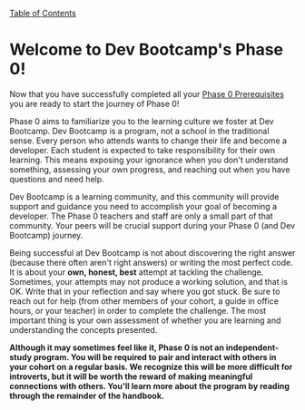 [Table of Contents](README.md)

# Welcome to Dev Bootcamp's Phase 0!

Now that you have successfully completed all your [Phase 0 Prerequisites](https://github.com/Devbootcamp/phase-0-handbook/blob/master/phase-0-prerequisites.md) you are ready to start the journey of Phase 0!

Phase 0 aims to familiarize you to the learning culture we foster at Dev Bootcamp. Dev Bootcamp is a program, not a school in the traditional sense. Every person who attends wants to change their life and become a developer. Each student is expected to take responsibility for their own learning. This means exposing your ignorance when you don't understand something, assessing your own progress, and reaching out when you have questions and need help.

Dev Bootcamp is a learning community, and this community will provide support and guidance you need to accomplish your goal of becoming a developer. The Phase 0 teachers and staff are only a small part of that community. Your peers will be crucial support during your Phase 0 (and Dev Bootcamp) journey.

Being successful at Dev Bootcamp is not about discovering the right answer (because there often aren't right answers) or writing the most perfect code. It is about your **own, honest, best** attempt at tackling the challenge. Sometimes, your attempts may not produce a working solution, and that is OK. Write that in your reflection and say where you got stuck. Be sure to reach out for help (from other members of your cohort, a guide in office hours, or your teacher) in order to complete the challenge. The most important thing is your own assessment of whether you are learning and understanding the concepts presented.

**Although it may sometimes feel like it, Phase 0 is not an independent-study program. You will be required to pair and interact with others in your cohort on a regular basis. We recognize this will be more difficult for introverts, but it will be worth the reward of making meaningful connections with others. You'll learn more about the program by reading through the remainder of the handbook.**
